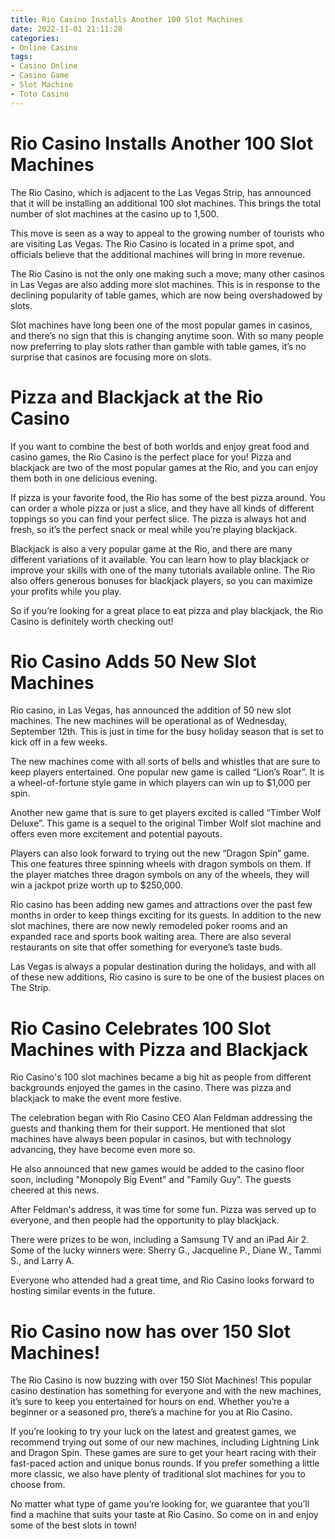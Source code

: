 ```yaml
---
title: Rio Casino Installs Another 100 Slot Machines
date: 2022-11-01 21:11:28
categories:
- Online Casino
tags:
- Casino Online
- Casino Game
- Slot Machine
- Toto Casino
---
```



#  Rio Casino Installs Another 100 Slot Machines

The Rio Casino, which is adjacent to the Las Vegas Strip, has announced that it will be installing an additional 100 slot machines. This brings the total number of slot machines at the casino up to 1,500.

This move is seen as a way to appeal to the growing number of tourists who are visiting Las Vegas. The Rio Casino is located in a prime spot, and officials believe that the additional machines will bring in more revenue.

The Rio Casino is not the only one making such a move; many other casinos in Las Vegas are also adding more slot machines. This is in response to the declining popularity of table games, which are now being overshadowed by slots.

Slot machines have long been one of the most popular games in casinos, and there’s no sign that this is changing anytime soon. With so many people now preferring to play slots rather than gamble with table games, it’s no surprise that casinos are focusing more on slots.

#  Pizza and Blackjack at the Rio Casino

If you want to combine the best of both worlds and enjoy great food and casino games, the Rio Casino is the perfect place for you! Pizza and blackjack are two of the most popular games at the Rio, and you can enjoy them both in one delicious evening.

If pizza is your favorite food, the Rio has some of the best pizza around. You can order a whole pizza or just a slice, and they have all kinds of different toppings so you can find your perfect slice. The pizza is always hot and fresh, so it’s the perfect snack or meal while you’re playing blackjack.

Blackjack is also a very popular game at the Rio, and there are many different variations of it available. You can learn how to play blackjack or improve your skills with one of the many tutorials available online. The Rio also offers generous bonuses for blackjack players, so you can maximize your profits while you play.

So if you’re looking for a great place to eat pizza and play blackjack, the Rio Casino is definitely worth checking out!

#  Rio Casino Adds 50 New Slot Machines

Rio casino, in Las Vegas, has announced the addition of 50 new slot machines. The new machines will be operational as of Wednesday, September 12th. This is just in time for the busy holiday season that is set to kick off in a few weeks.

The new machines come with all sorts of bells and whistles that are sure to keep players entertained. One popular new game is called “Lion’s Roar”. It is a wheel-of-fortune style game in which players can win up to $1,000 per spin.

Another new game that is sure to get players excited is called “Timber Wolf Deluxe”. This game is a sequel to the original Timber Wolf slot machine and offers even more excitement and potential payouts.

Players can also look forward to trying out the new “Dragon Spin” game. This one features three spinning wheels with dragon symbols on them. If the player matches three dragon symbols on any of the wheels, they will win a jackpot prize worth up to $250,000.

Rio casino has been adding new games and attractions over the past few months in order to keep things exciting for its guests. In addition to the new slot machines, there are now newly remodeled poker rooms and an expanded race and sports book waiting area. There are also several restaurants on site that offer something for everyone’s taste buds.

Las Vegas is always a popular destination during the holidays, and with all of these new additions, Rio casino is sure to be one of the busiest places on The Strip.

#  Rio Casino Celebrates 100 Slot Machines with Pizza and Blackjack

Rio Casino's 100 slot machines became a big hit as people from different backgrounds enjoyed the games in the casino. There was pizza and blackjack to make the event more festive.

The celebration began with Rio Casino CEO Alan Feldman addressing the guests and thanking them for their support. He mentioned that slot machines have always been popular in casinos, but with technology advancing, they have become even more so.

He also announced that new games would be added to the casino floor soon, including "Monopoly Big Event" and "Family Guy". The guests cheered at this news.

After Feldman's address, it was time for some fun. Pizza was served up to everyone, and then people had the opportunity to play blackjack.

There were prizes to be won, including a Samsung TV and an iPad Air 2. Some of the lucky winners were: Sherry G., Jacqueline P., Diane W., Tammi S., and Larry A.

Everyone who attended had a great time, and Rio Casino looks forward to hosting similar events in the future.

#  Rio Casino now has over 150 Slot Machines!

The Rio Casino is now buzzing with over 150 Slot Machines! This popular casino destination has something for everyone and with the new machines, it’s sure to keep you entertained for hours on end. Whether you’re a beginner or a seasoned pro, there’s a machine for you at Rio Casino.

If you’re looking to try your luck on the latest and greatest games, we recommend trying out some of our new machines, including Lightning Link and Dragon Spin. These games are sure to get your heart racing with their fast-paced action and unique bonus rounds. If you prefer something a little more classic, we also have plenty of traditional slot machines for you to choose from.

No matter what type of game you’re looking for, we guarantee that you’ll find a machine that suits your taste at Rio Casino. So come on in and enjoy some of the best slots in town!